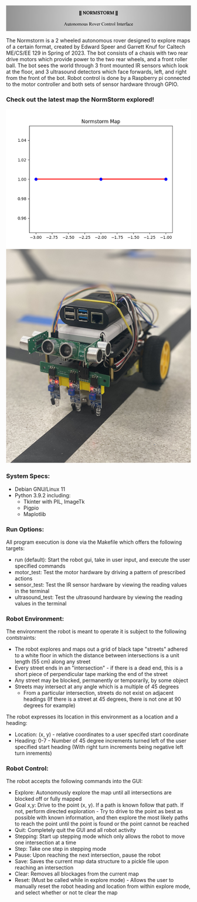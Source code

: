 ![image](interface/images/ns_tbar.png)

The Normstorm is a 2 wheeled autonomous rover designed to explore maps of a certain format, created by Edward Speer and Garrett Knuf for Caltech ME/CS/EE 129 in Spring of 2023. The bot consists of a chasis with two rear drive motors which provide power to the two rear wheels, and a front roller ball. The bot sees the world through 3 front mounted IR sensors which look at the floor, and 3 ultrasound detectors which face forwards, left, and right from the front of the bot. Robot control is done by a Raspberry pi connected to the motor controller and both sets of sensor hardware through GPIO.

### Check out the latest map the NormStorm explored!
![image](interface/images/map.png)
![image](norman.jpg)

### System Specs:
- Debian GNU/Linux 11
- Python 3.9.2 including:
    - Tkinter with PIL, ImageTk
    - Pigpio
    - Maplotlib

### Run Options:
All program execution is done via the Makefile which offers the following targets:
- run (default): Start the robot gui, take in user input, and execute the user specified commands
- motor_test: Test the motor hardware by driving a pattern of prescribed actions
- sensor_test: Test the IR sensor hardware by viewing the reading values in the terminal
- ultrasound_test: Test the ultrasound hardware by viewing the reading values in the terminal

### Robot Environment:
The environment the robot is meant to operate it is subject to the following contstraints:
- The robot explores and maps out a grid of black tape "streets" adhered to a white floor in which the distance between intersections is a unit length (55 cm) along any street
- Every street ends in an "intersection" - if there is a dead end, this is a short piece of perpendicular tape marking the end of the street
- Any street may be blocked, permanently or temporarily, by some object
- Streets may intersect at any angle which is a multiple of 45 degrees
    - From a particular intersection, streets do not exist on adjacent headings (If there is a street at 45 degrees, there is not one at 90 degrees for example)

The robot expresses its location in this environment as a location and a heading:
- Location: (x, y) - relative coordinates to a user specifed start coordinate
- Heading: 0-7 - Number of 45 degree increments turned left of the user specified start heading (With right turn increments being negative left turn inrements)

### Robot Control:
The robot accepts the following commands into the GUI:
- Explore: Autonomously explore the map until all intersections are blocked off or fully mapped
- Goal x,y: Drive to the point (x, y). If a path is known follow that path. If not, perform directed exploration - Try to drive to the point as best as possible with known information, and then explore the most likely paths to reach the point until the point is found or the point cannot be reached
- Quit: Completely quit the GUI and all robot activity
- Stepping: Start up stepping mode which only allows the robot to move one intersection at a time
- Step: Take one step in stepping mode
- Pause: Upon reaching the next intersection, pause the robot
- Save: Saves the current map data structure to a pickle file upon reaching an intersection
- Clear: Removes all blockages from the current map
- Reset: (Must be called while in explore mode) - Allows the user to manually reset the robot heading and location from within explore mode, and select whether or not te clear the map
